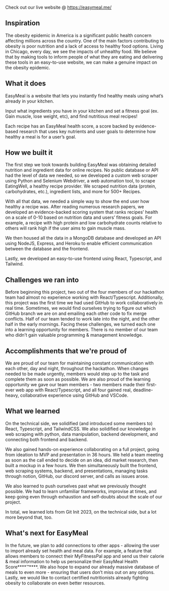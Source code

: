 Check out our live website @ https://easymeal.me/

## Inspiration
The obesity epidemic in America is a significant public health concern affecting millions across the country. One of the main factors contributing to obesity is poor nutrition and a lack of access to healthy food options. Living in Chicago, every day, we see the impacts of unhealthy food. We believe that by making tools to inform people of what they are eating and delivering these tools in an easy-to-use website, we can make a genuine impact on the obesity epidemic.

## What it does
EasyMeal is a website that lets you instantly find healthy meals using what’s already in your kitchen. 

Input what ingredients you have in your kitchen and set a fitness goal (ex. Gain muscle, lose weight, etc), and find nutritious meal recipes!

Each recipe has an EasyMeal health score, a score backed by evidence-based research that uses key nutrients and user goals to determine how healthy a meal is for a user’s goal.

## How we built it
The first step we took towards building EasyMeal was obtaining detailed nutrition and ingredient data for online recipes. No public database or API had the level of data we needed, so we developed a custom web scraper using Python and Selenium Webdriver, a web automation tool, to scrape EatingWell, a healthy recipe provider. We scraped nutrition data (protein, carbohydrates, etc.), ingredient lists, and more for 500+ Recipes. 

With all that data, we needed a simple way to show the end user how healthy a recipe was. After reading numerous research papers, we developed an evidence-backed scoring system that ranks recipes’ health on a scale of 0-10 based on nutrition data and users’ fitness goals. For example, a recipe with high protein and low carbohydrate counts relative to others will rank high if the user aims to gain muscle mass.

We then housed all the data in a MongoDB database and developed an API using NodeJS, Express, and Heroku to enable efficient communication between the database and the frontend.

Lastly, we developed an easy-to-use frontend using React, Typescript, and Tailwind.

## Challenges we ran into
Before beginning this project, two out of the four members of our hackathon team had almost no experience working with React/Typescript. Additionally, this project was the first time we had used GitHub to work collaboratively in real time. Sometimes, we would find ourselves trying to figure out which GitHub branch we are on and emailing each other code to fix merge conflicts. Half of our team tended to work late into the night, and the other half in the early mornings. Facing these challenges, we turned each one into a learning opportunity for members. There is no member of our team who didn’t gain valuable programming & management knowledge.

## Accomplishments that we're proud of
We are proud of our team for maintaining constant communication with each other, day and night, throughout the hackathon. When changes needed to be made urgently, members would step up to the task and complete them as soon as possible. We are also proud of the learning opportunity we gave our team members - two members made their first-ever web app with React/Typescript, and all four gained real, deadline-heavy, collaborative experience using GitHub and VSCode.

## What we learned
On the technical side, we solidified (and introduced some members to) React, Typescript, and TailwindCSS. We also solidified our knowledge in web scraping with python, data manipulation, backend development, and connecting both frontend and backend. 

We also gained hands-on experience collaborating on a full project, going from ideation to MVP and presentation in 36 hours. We held a team meeting as soon as the call ended to decide on an idea, did market research, then built a mockup in a few hours. We then simultaneously built the frontend, web scraping systems, backend, and presentations, managing tasks through notion, GitHub, our discord server, and calls as issues arose. 

We also learned to push ourselves past what we previously thought possible. We had to learn unfamiliar frameworks, improvise at times, and keep going even through exhaustion and self-doubts about the scale of our project.  

In total, we learned lots from Git Init 2023, on the technical side, but a lot more beyond that, too.

## What's next for EasyMeal

In the future, we plan to add connections to other apps - allowing the user to import already set health and meal data. For example, a feature that allows members to connect their MyFitnessPal app and send us their calorie & meal information to help us personalize their EasyMeal Health Score****™****. We also hope to expand our already massive database of meals to even more - ensuring that users don’t miss out on any options. Lastly, we would like to contact certified nutritionists already fighting obesity to collaborate on even better resources.
